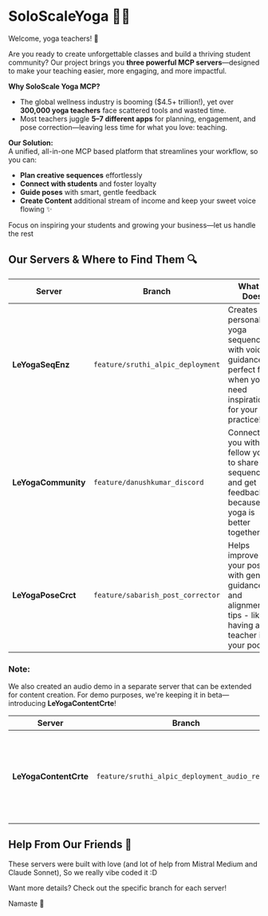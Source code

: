 # SoloScaleYoga 🧘‍♀️

Welcome, yoga teachers! 🌟

Are you ready to create unforgettable classes and build a thriving student community? Our project brings you **three powerful MCP servers**—designed to make your teaching easier, more engaging, and more impactful.

**Why SoloScale Yoga MCP?**
- The global wellness industry is booming ($4.5+ trillion!), yet over **300,000 yoga teachers** face scattered tools and wasted time.
- Most teachers juggle **5–7 different apps** for planning, engagement, and pose correction—leaving less time for what you love: teaching.

**Our Solution:**  
A unified, all-in-one MCP based platform  that streamlines your workflow, so you can:
- **Plan creative sequences** effortlessly
- **Connect with students** and foster loyalty
- **Guide poses** with smart, gentle feedback
- **Create Content** additional stream of income and keep your sweet voice flowing ✨

Focus on inspiring your students and growing your business—let us handle the rest

## Our Servers & Where to Find Them 🔍

| Server | Branch | What It Does |
|--------|--------|-------------|
| **LeYogaSeqEnz** | `feature/sruthi_alpic_deployment` | Creates personalized yoga sequences with voice guidance - perfect for when you need inspiration for your practice! |
| **LeYogaCommunity** | `feature/danushkumar_discord` | Connects you with fellow yogis to share sequences and get feedback - because yoga is better together! |
| **LeYogaPoseCrct** | `feature/sabarish_post_corrector` | Helps improve your poses with gentle guidance and alignment tips - like having a teacher in your pocket! |

### Note:
We also created an audio demo in a separate server that can be extended for content creation. For demo purposes, we're keeping it in beta—introducing **LeYogaContentCrte**!

| Server | Branch | What It Does |
|--------|--------|-------------|
| **LeYogaContentCrte** | `feature/sruthi_alpic_deployment_audio_render` | Audio demo server for creating and sharing yoga content—currently in beta for experimentation and feedback! |


## Help From Our Friends 💫

These servers were built with love (and lot of help from Mistral Medium and Claude Sonnet), So we really vibe coded it :D

Want more details? Check out the specific branch for each server!

Namaste 🙏
